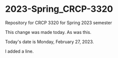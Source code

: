 # 2023-Spring_CRCP-3320

Repository for CRCP 3320 for Spring 2023 semester

This change was made today. As was this.

Today's date is Monday, February 27, 2023.

I added a line.
